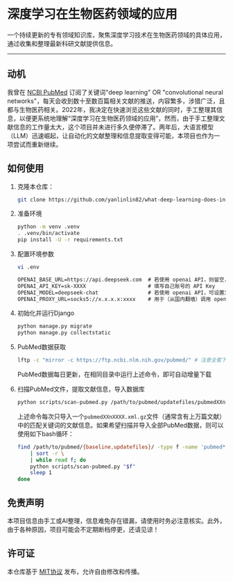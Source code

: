 # 深度学习在生物医药领域的应用

一个持续更新的专有领域知识库，聚焦深度学习技术在生物医药领域的具体应用，通过收集和整理最新科研文献提供信息。

---

## 动机

我曾在 [NCBI PubMed](https://pubmed.ncbi.nlm.nih.gov/) 订阅了关键词"deep learning" OR "convolutional neural networks"，每天会收到数十至数百篇相关文献的推送，内容繁多，涉猎广泛，且都与生物医药相关。2022年，我决定在快速浏览这些文献的同时，手工整理其信息，以便更系统地理解“深度学习在生物医药领域的应用”，然而，由于手工整理文献信息的工作量太大，这个项目并未进行多久便停滞了。两年后，大语言模型（LLM）迅速崛起，让自动化的文献整理和信息提取变得可能，本项目也作为一项尝试而重新继续。

## 如何使用

1. 克隆本仓库：

    ```sh
    git clone https://github.com/yanlinlin82/what-deep-learning-does-in-biomedicine.git
    ```

2. 准备环境

    ```sh
    python -m venv .venv
    . .venv/bin/activate
    pip install -U -r requirements.txt
    ```

3. 配置环境参数

    ```sh
    vi .env
    ```

    ```txt
    OPENAI_BASE_URL=https://api.deepseek.com  # 若使用 openai API，则留空，或使用 https://api.openai.com/v1
    OPENAI_API_KEY=sk-XXXX                    # 填写自己账号的 API Key
    OPENAI_MODEL=deepseek-chat                # 若使用 openai API，可设置为 gpt-4o-mini
    OPENAI_PROXY_URL=socks5://x.x.x.x:xxxx    # 用于（从国内翻墙）调用 openai API，使用 DeepSeek 则可不配置此项
    ```
  
4. 初始化并运行Django

    ```sh
    python manage.py migrate
    python manage.py collectstatic
    ```

5. PubMed数据获取

    ```sh
    lftp -c "mirror -c https://ftp.ncbi.nlm.nih.gov/pubmed/" # 注意全套下载有超过50G
    ```

    PubMed数据每日更新，在相同目录中运行上述命令，即可自动增量下载

6. 扫描PubMed文件，提取文献信息，导入数据库

    ```sh
    python scripts/scan-pubmed.py /path/to/pubmed/updatefiles/pubmedXXnXXXX.xml.gz
    ```

    上述命令每次只导入一个`pubmedXXnXXXX.xml.gz`文件（通常含有上万篇文献）中的匹配关键词的文献信息。如果希望扫描并导入全部PubMed数据，则可以使用如下bash循环：

    ```sh
    find /path/to/pubmed/{baseline,updatefiles}/ -type f -name 'pubmed*.xml.gz' \
        | sort -r \
        | while read f; do
        python scripts/scan-pubmed.py "$f"
        sleep 1
    done
    ```

## 免责声明

本项目信息由手工或AI整理，信息难免存在错漏，请使用时务必注意核实。此外，由于各种原因，项目可能会不定期断档停更，还请见谅！

## 许可证

本仓库基于 [MIT协议](LICENSE) 发布，允许自由修改和传播。
